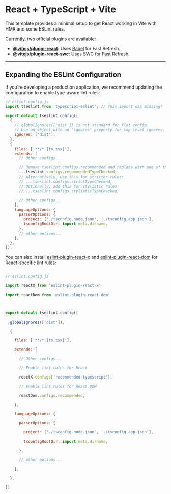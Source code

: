 # React + TypeScript + Vite

This template provides a minimal setup to get React working in Vite with HMR and some ESLint rules.

Currently, two official plugins are available:

- **[@vitejs/plugin-react](https://github.com/vitejs/vite-plugin-react/blob/main/packages/plugin-react)**: Uses [Babel](https://babeljs.io/) for Fast Refresh.
- **[@vitejs/plugin-react-swc](https://swc.rs/)**: Uses [SWC](https://swc.rs/) for Fast Refresh.

---

## Expanding the ESLint Configuration

If you're developing a production application, we recommend updating the configuration to enable type-aware lint rules:

```javascript
// eslint.config.js
import tseslint from 'typescript-eslint'; // This import was missing!

export default tseslint.config([
  {
    // globalIgnores(['dist']) is not standard for flat config.
    // Use an object with an 'ignores' property for top-level ignores.
    ignores: ['dist'],
  },
  {
    files: ['**/*.{ts,tsx}'],
    extends: [
      // Other configs...

      // Remove tseslint.configs.recommended and replace with one of these:
      ...tseslint.configs.recommendedTypeChecked,
      // Alternatively, use this for stricter rules:
      // ...tseslint.configs.strictTypeChecked,
      // Optionally, add this for stylistic rules:
      // ...tseslint.configs.stylisticTypeChecked,

      // Other configs...
    ],
    languageOptions: {
      parserOptions: {
        project: ['./tsconfig.node.json', './tsconfig.app.json'],
        tsconfigRootDir: import.meta.dirname,
      },
      // other options...
    },
  },
]);
```

You can also install [eslint-plugin-react-x](https://github.com/Rel1cx/eslint-react/tree/main/packages/plugins/eslint-plugin-react-x) and [eslint-plugin-react-dom](https://github.com/Rel1cx/eslint-react/tree/main/packages/plugins/eslint-plugin-react-dom) for React-specific lint rules:

```js

// eslint.config.js

import reactX from 'eslint-plugin-react-x'

import reactDom from 'eslint-plugin-react-dom'



export default tseslint.config([

  globalIgnores(['dist']),

  {

    files: ['**/*.{ts,tsx}'],

    extends: [

      // Other configs...

      // Enable lint rules for React

      reactX.configs['recommended-typescript'],

      // Enable lint rules for React DOM

      reactDom.configs.recommended,

    ],

    languageOptions: {

      parserOptions: {

        project: ['./tsconfig.node.json', './tsconfig.app.json'],

        tsconfigRootDir: import.meta.dirname,

      },

      // other options...

    },

  },

])

```
